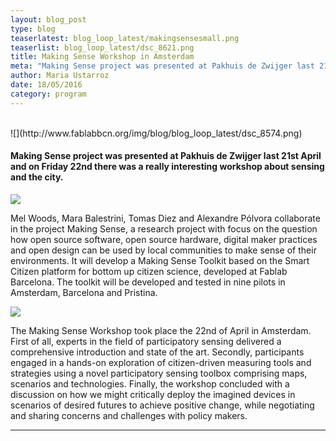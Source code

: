 ```yaml
---
layout: blog_post
type: blog
teaserlatest: blog_loop_latest/makingsensesmall.png
teaserlist: blog_loop_latest/dsc_8621.png
title: Making Sense Workshop in Amsterdam
meta: "Making Sense project was presented at Pakhuis de Zwijger last 21st April and on Friday 22nd there was a really interesting workshop about sensing and the city."
author: Maria Ustarroz
date: 18/05/2016
category: program
---
```



<br>
![](http://www.fablabbcn.org/img/blog/blog_loop_latest/dsc_8574.png)

#### Making Sense project was presented at Pakhuis de Zwijger last 21st April and on Friday 22nd there was a really interesting workshop about sensing and the city.

![](http://www.fablabbcn.org/img/blog/blog_loop_latest/dsc_8621.png)

Mel Woods, Mara Balestrini, Tomas Diez and Alexandre P&oacute;lvora collaborate in the project Making Sense, a research project with focus on the question how open source software, open source hardware, digital maker practices and open design can be used by local communities to make sense of their environments. It will develop a Making Sense Toolkit based on the Smart Citizen platform for bottom up citizen science, developed at Fablab Barcelona. The toolkit will be developed and tested in nine pilots in Amsterdam, Barcelona and Pristina.

![](http://www.fablabbcn.org/img/blog/blog_loop_latest/dsc_8659.png)

The Making Sense Workshop took place the 22nd of April in Amsterdam. First of all, experts in the field of participatory sensing delivered a comprehensive introduction and state of the art. Secondly, participants engaged in a hands-on exploration of citizen-driven measuring tools and strategies using a novel participatory sensing toolbox comprising maps, scenarios and technologies. Finally, the workshop concluded with a discussion on how we might critically deploy the imagined devices in scenarios of desired futures to achieve positive change, while negotiating and sharing concerns and challenges with policy makers.


---